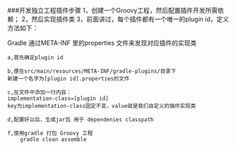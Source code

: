 ###开发独立工程插件步骤
1，创建一个Groovy工程，然后配置插件开发所需依赖；
2，然后实现插件类
3，前面讲过，每个插件都有一个唯一的plugin id，定义方法如下：

Gradle 通过META-INF 里的properties 文件来发现对应插件的实现类

    a,首先确定plugin id

    b,便在src/main/resources/META-INF/gradle-plugins/目录下
    新建一个名字为[plugin id].properties的文件

    c,在文件中添加一行内容：
    implementation-class=[plugin id]
    key为implementation-class固定不变，value就是我们自定义的插件实现类

    d,配置好以后，生成jar包 用于 dependenies classpath

    f,使用gradle 打包 Groovy 工程
        gradle clean assemble